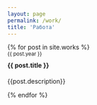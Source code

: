 ```yaml
---
layout: page
permalink: /work/
title: 'Работа'
---
```

<div class='row'>
{% for post in site.works %}
    <div class="col-md-6 col-12">
        <small>{{ post.year }}</small>
        <h4 style='margin-top: 0.3rem; margin-top: 0.6rem;'>{{ post.title }}</h4>
        <p>{{post.description}}</p>
    </div>
{% endfor %}
</div>
